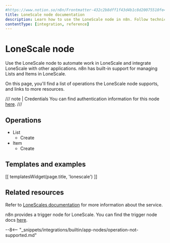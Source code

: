 ```yaml
---
#https://www.notion.so/n8n/Frontmatter-432c2b8dff1f43d4b1c8d20075510fe4
title: LoneScale node documentation
description: Learn how to use the LoneScale node in n8n. Follow technical documentation to integrate LoneScale node into your workflows.
contentType: [integration, reference]
---
```


# LoneScale node

Use the LoneScale node to automate work in LoneScale and integrate LoneScale with other applications. n8n has built-in support for managing Lists and Items in LoneScale. 

On this page, you'll find a list of operations the LoneScale node supports, and links to more resources.

/// note | Credentials
You can find authentication information for this node [here](/integrations/builtin/credentials/lonescale.md).
///

## Operations

* List
	* Create
* Item
	* Create

## Templates and examples

<!-- see https://www.notion.so/n8n/Pull-in-templates-for-the-integrations-pages-37c716837b804d30a33b47475f6e3780 -->
[[ templatesWidget(page.title, 'lonescale') ]]

## Related resources

Refer to [LoneScales documentation](https://help-center.lonescale.com/en/articles/6454360-lonescale-public-api) for more information about the service.

n8n provides a trigger node for LoneScale. You can find the trigger node docs [here](/integrations/builtin/trigger-nodes/n8n-nodes-base.lonescaletrigger.md).

--8<-- "_snippets/integrations/builtin/app-nodes/operation-not-supported.md"
